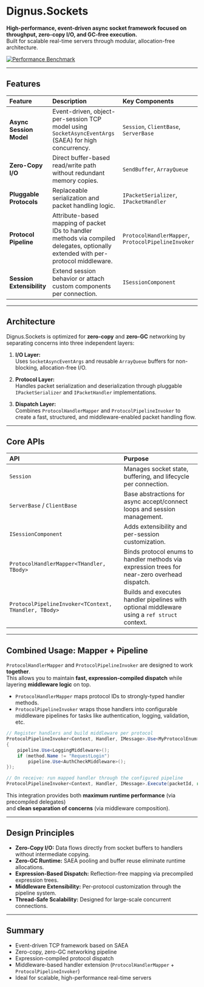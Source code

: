 # Dignus.Sockets

**High-performance, event-driven async socket framework focused on throughput, zero-copy I/O, and GC-free execution.**  
Built for scalable real-time servers through modular, allocation-free architecture.

[![Performance Benchmark](https://img.shields.io/badge/Performance-Benchmark-blueviolet?logo=github)](https://github.com/EomTaeWook/ServerPerformanceBenchmark)

---

## Features

| Feature | Description | Key Components |
| :--- | :--- | :--- |
| **Async Session Model** | Event-driven, object-per-session TCP model using `SocketAsyncEventArgs` (SAEA) for high concurrency. | `Session`, `ClientBase`, `ServerBase` |
| **Zero-Copy I/O** | Direct buffer-based read/write path without redundant memory copies. | `SendBuffer`, `ArrayQueue` |
| **Pluggable Protocols** | Replaceable serialization and packet handling logic. | `IPacketSerializer`, `IPacketHandler` |
| **Protocol Pipeline** | Attribute-based mapping of packet IDs to handler methods via compiled delegates, optionally extended with per-protocol middleware. | `ProtocolHandlerMapper`, `ProtocolPipelineInvoker` |
| **Session Extensibility** | Extend session behavior or attach custom components per connection. | `ISessionComponent` |

---

## Architecture

Dignus.Sockets is optimized for **zero-copy** and **zero-GC** networking by separating concerns into three independent layers:

1. **I/O Layer:**  
   Uses `SocketAsyncEventArgs` and reusable `ArrayQueue` buffers for non-blocking, allocation-free I/O.

2. **Protocol Layer:**  
   Handles packet serialization and deserialization through pluggable `IPacketSerializer` and `IPacketHandler` implementations.

3. **Dispatch Layer:**  
   Combines `ProtocolHandlerMapper` and `ProtocolPipelineInvoker` to create a fast, structured, and middleware-enabled packet handling flow.

---

## Core APIs

| API | Purpose |
| :--- | :--- |
| `Session` | Manages socket state, buffering, and lifecycle per connection. |
| `ServerBase` / `ClientBase` | Base abstractions for async accept/connect loops and session management. |
| `ISessionComponent` | Adds extensibility and per-session customization. |
| `ProtocolHandlerMapper<THandler, TBody>` | Binds protocol enums to handler methods via expression trees for near-zero overhead dispatch. |
| `ProtocolPipelineInvoker<TContext, THandler, TBody>` | Builds and executes handler pipelines with optional middleware using a `ref struct` context. |

---

## Combined Usage: Mapper + Pipeline

`ProtocolHandlerMapper` and `ProtocolPipelineInvoker` are designed to work **together**.  
This allows you to maintain **fast, expression-compiled dispatch** while layering **middleware logic** on top.

- `ProtocolHandlerMapper` maps protocol IDs to strongly-typed handler methods.  
- `ProtocolPipelineInvoker` wraps those handlers into configurable middleware pipelines for tasks like authentication, logging, validation, etc.

```csharp
// Register handlers and build middleware per protocol
ProtocolPipelineInvoker<Context, Handler, IMessage>.Use<MyProtocolEnum>((method, pipeline) =>
{
    pipeline.Use<LoggingMiddleware>();
    if (method.Name != "RequestLogin")
        pipeline.Use<AuthCheckMiddleware>();
});

// On receive: run mapped handler through the configured pipeline
ProtocolPipelineInvoker<Context, Handler, IMessage>.Execute(packetId, ref context);
```

This integration provides both **maximum runtime performance** (via precompiled delegates)  
and **clean separation of concerns** (via middleware composition).

---

## Design Principles

- **Zero-Copy I/O:** Data flows directly from socket buffers to handlers without intermediate copying.  
- **Zero-GC Runtime:** SAEA pooling and buffer reuse eliminate runtime allocations.  
- **Expression-Based Dispatch:** Reflection-free mapping via precompiled expression trees.  
- **Middleware Extensibility:** Per-protocol customization through the pipeline system.  
- **Thread-Safe Scalability:** Designed for large-scale concurrent connections.

---

## Summary

- Event-driven TCP framework based on SAEA  
- Zero-copy, zero-GC networking pipeline  
- Expression-compiled protocol dispatch  
- Middleware-based handler extension (`ProtocolHandlerMapper` + `ProtocolPipelineInvoker`)  
- Ideal for scalable, high-performance real-time servers

